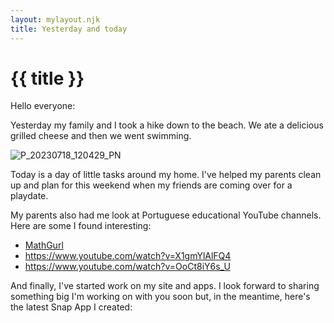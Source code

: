 ```yaml
---
layout: mylayout.njk
title: Yesterday and today
---
```

# {{ title }}


Hello everyone:

Yesterday my family and I took a hike down to the beach. We ate a delicious grilled cheese and then we went swimming.

![P_20230718_120429_PN](https://malls.live/assets/82615285/f77f665d-244c-4f4a-8fd5-29636dd467fa)


Today is a day of little tasks around my home. I've helped my parents clean up and plan for this weekend when my friends are coming over for a playdate.

My parents also had me look at Portuguese educational YouTube channels. Here are some I found interesting:

* [MathGurl](https://www.youtube.com/watch?v=Ymdqu_DHGkI)
* https://www.youtube.com/watch?v=X1gmYlAlFQ4
* https://www.youtube.com/watch?v=OoCt8iY6s_U


And finally, I've started work on my site and apps. I look forward to sharing something big I'm working on with you soon but, in the meantime, here's the latest Snap App I created:
